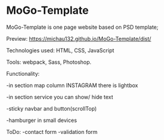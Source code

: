 # MoGo-Template

MoGo-Template is one page website based on PSD template;

Preview: https://michau132.github.io/MoGo-Template/dist/

Technologies used: HTML, CSS, JavaScript

Tools: webpack, Sass, Photoshop.

Functionality:

-in section map column INSTAGRAM there is lightbox

-in section service you can show/ hide text

-sticky navbar and button(scrollTop)

-hamburger in small devices

ToDo:
-contact form
-validation form
